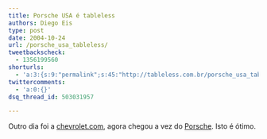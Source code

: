 ```yaml
---
title: Porsche USA é tableless
authors: Diego Eis
type: post
date: 2004-10-24
url: /porsche_usa_tableless/
tweetbackscheck:
  - 1356199560
shorturls:
  - 'a:3:{s:9:"permalink";s:45:"http://tableless.com.br/porsche_usa_tableless";s:7:"tinyurl";s:26:"http://tinyurl.com/3mv6sg3";s:4:"isgd";s:19:"http://is.gd/pdvget";}'
twittercomments:
  - 'a:0:{}'
dsq_thread_id: 503031957

---
```

Outro dia foi a [chevrolet.com][1], agora chegou a vez do [Porsche][2]. Isto é ótimo.

 [1]: http://www.chevrolet.com "Chevrolet"
 [2]: http://www2.porsche.com/usa/